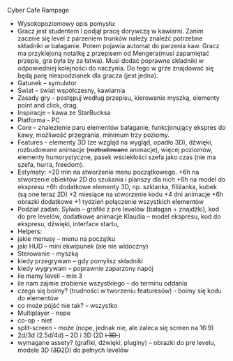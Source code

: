 
Cyber Cafe Rampage 
- Wysokopoziomowy opis pomysłu:
- Gracz jest studentem i podjął pracę dorywczą w kawiarni. Zanim zacznie się level z parzeniem trunków należy znaleźć potrzebne składniki w bałaganie. Potem pojawia automat do parzenia kaw. Gracz ma przyklejoną notatkę z przepisem od Mengera(musi zapamiętać przepis, gra była by za łatwa). Musi dodać poprawne składniki w odpowiedniej kolejności do naczynia. Do tego w grze znajdować się będą parę niespodzianek dla gracza (jest jedna).
- Gatunek – symulator
- Świat – świat współczesny, kawiarnia
- Zasady gry – postępuj według przepisu, kierowanie myszką, elementy point and click, drag.
- Inspiracje – kawa ze StarBucksa 
- Platforma - PC
- Core – znalezienie paru elementów bałaganie, funkcjonujący ekspres do kawy, możliwość przegrania, minimum trzy poziomy.
- Features – elementy 3D (ze wzgląd na wygląd, opadło 3D), dźwięki, rozbudowane animacje (<s>rozbudowane</s> animacje), więcej poziomów, elementy humorystyczne, pasek wściekłości szefa jako czas (nie ma szefa, hurra, freedom).
- Estymaty:
+20 min na stworzenie menu początkowego.
+6h na stworzenie obiektów 2D do szukania i planszy dla nich
+6h na model do ekspresu
+6h dodatkowe elementy 3D, np. szklanka, filiżanka, kubek (są one teraz 2D)
+2 miesiące na utworzenie kodu
+4 dni animacje
+6h obrazki dodatkowe
+1 tydzień połączenie wszystkich elementów
- Podział zadań:
Sylwia – grafiki z pre levelów (bałagan + znajdźki), kod do pre levelów, dodatkowe animacje
Klaudia – model ekspresu, kod do ekspresu, dźwięki, interface startu,
- Helpers:
- jakie menusy – menu na początku
- jaki HUD – mini ekwipunek (ale nie widoczny)
- Sterowanie - myszką
- kiedy przegrywam – gdy pomylisz składniki
- kiedy wygrywam – poprawnie zaparzony napój
- ile mamy leveli – min 3
- ile nam zajmie zrobienie wszystkiego – do terminu oddania
- czego się boimy? (trudności w tworzeniu featuresów) - boimy się kodu do elementów
- co może pójść nie tak? – wszystko
- Multiplayer - nope
- co-op - niet
- split-screen - może (nope, jednak nie, ale zaleca się screen na 16:9)
- 2d/3d (2.5d/4d) – 2D i 3D (2D <s> i 3D </s>)
- wymagane assety? (grafiki, dźwięki, pluginy) – obrazki do pre levelu, modele 3D (<s>3D</s>2D) do pełnych levelów
